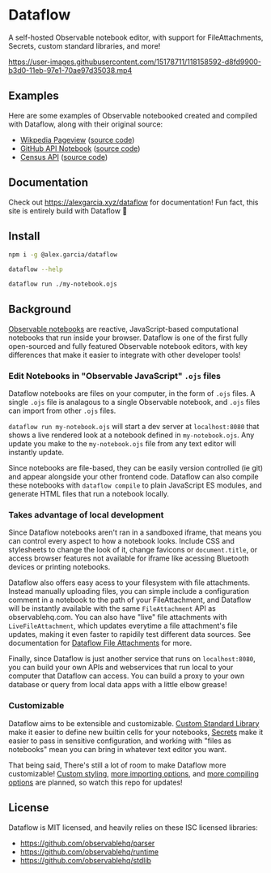 # Dataflow

A self-hosted Observable notebook editor, with support for FileAttachments, Secrets, custom standard libraries, and more!

https://user-images.githubusercontent.com/15178711/118158592-d8fd9900-b3d0-11eb-97e1-70ae97d35038.mp4

## Examples

Here are some examples of Observable notebooked created and compiled with Dataflow, along with their original source:

- [Wikpedia Pageview](https://alexgarcia.xyz/dataflow/examples/wiki-pageviews/) ([source code](https://github.com/asg017/dataflow/blob/main/examples/local/wikipedia-pageviews.ojs))
- [GitHub API Notebook](https://alexgarcia.xyz/dataflow/examples/github-api/) ([source code](https://github.com/asg017/dataflow/blob/main/examples/local/github-api.ojs))
- [Census API](https://alexgarcia.xyz/dataflow/examples/census-api/) ([source code](https://github.com/asg017/dataflow/blob/main/examples/local/census-api.ojs))

## Documentation

Check out https://alexgarcia.xyz/dataflow for documentation! Fun fact, this site is entirely build with Dataflow :eyes:

## Install

```bash
npm i -g @alex.garcia/dataflow

dataflow --help

dataflow run ./my-notebook.ojs
```

## Background

[Observable notebooks](http://observablehq.com/) are reactive, JavaScript-based computational notebooks that run inside your browser. Dataflow is one of the first fully open-sourced and fully featured Observable notebook editors, with key differences that make it easier to integrate with other developer tools!

### Edit Notebooks in "Observable JavaScript" `.ojs` files

Dataflow notebooks are files on your computer, in the form of `.ojs` files. A single `.ojs` file is analagous to a single Observable notebook, and `.ojs` files can import from other `.ojs` files.

`dataflow run my-notebook.ojs` will start a dev server at `localhost:8080` that shows a live rendered look at a notebook defined in `my-notebook.ojs`. Any update you make to the `my-notebook.ojs` file from any text editor will instantly update.

Since notebooks are file-based, they can be easily version controlled (ie git) and appear alongside your other frontend code. Dataflow can also compile these notebooks with `dataflow compile` to plain JavaScript ES modules, and generate HTML files that run a notebook locally.

### Takes advantage of local development

Since Dataflow notebooks aren't ran in a sandboxed iframe, that means you can control every aspect to how a notebook looks. Include CSS and stylesheets to change the look of it, change favicons or `document.title`, or access browser features not available for iframe like acessing Bluetooth devices or printing notebooks.

Dataflow also offers easy acess to your filesystem with file attachments. Instead manually uploading files, you can simple include a configuration comment in a notebook to the path of your FileAttachment, and Dataflow will be instantly available with the same `FileAttachment` API as observablehq.com. You can also have "live" file attachments with `LiveFileAttachment`, which updates everytime a file attachment's file updates, making it even faster to rapidily test different data sources. See documentation for [Dataflow File Attachments](https://alexgarcia.xyz/dataflow/#file-attachments) for more.

Finally, since Dataflow is just another service that runs on `localhost:8080`, you can build your own APIs and webservices that run local to your computer that Dataflow can access. You can build a proxy to your own database or query from local data apps with a little elbow grease!

### Customizable

Dataflow aims to be extensible and customizable. [Custom Standard Library](https://alexgarcia.xyz/dataflow/#custom-standard-libraries) make it easier to define new builtin cells for your notebooks, [Secrets](https://alexgarcia.xyz/dataflow/#secrets) make it easier to pass in sensitive configuration, and working with "files as notebooks" mean you can bring in whatever text editor you want.

That being said, There's still a lot of room to make Dataflow more customizable! [Custom styling](https://github.com/asg017/dataflow/issues/9), [more importing options](https://github.com/asg017/dataflow/issues/10), and [more compiling options](https://github.com/asg017/dataflow/issues/17) are planned, so watch this repo for updates!

## License

Dataflow is MIT licensed, and heavily relies on these ISC licensed libraries:

- https://github.com/observablehq/parser
- https://github.com/observablehq/runtime
- https://github.com/observablehq/stdlib
